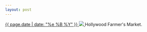 ```yaml
---
layout: post
---
```


<p>
  <a href="/248">
    <time>{{ page.date | date: "%e %B %Y" }}</time>
    <img src="{{ site.assets_url }}/248.jpg">
  </a>
  Hollywood Farmer's Market.
</p>
